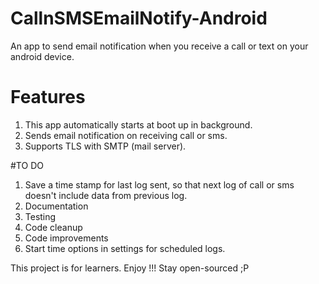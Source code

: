 # CallnSMSEmailNotify-Android
An app to send email notification when you receive a call or text on your android device. 

# Features
1. This app automatically starts at boot up in background.
2. Sends email notification on receiving call or sms.
3. Supports TLS with SMTP (mail server).

#TO DO
1. Save a time stamp for last log sent, so that next log of call or sms doesn't include data from previous log.
2. Documentation
3. Testing 
4. Code cleanup
5. Code improvements
6. Start time options in settings for scheduled logs. 

This project is for learners. Enjoy !!! Stay open-sourced ;P
